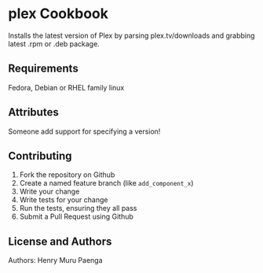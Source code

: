 plex Cookbook
=============
Installs the latest version of Plex by parsing plex.tv/downloads and grabbing latest .rpm or .deb package.

Requirements
------------
Fedora, Debian or RHEL family linux

Attributes
----------
Someone add support for specifying a version!

Contributing
------------

1. Fork the repository on Github
2. Create a named feature branch (like `add_component_x`)
3. Write your change
4. Write tests for your change
5. Run the tests, ensuring they all pass
6. Submit a Pull Request using Github

License and Authors
-------------------
Authors: Henry Muru Paenga
